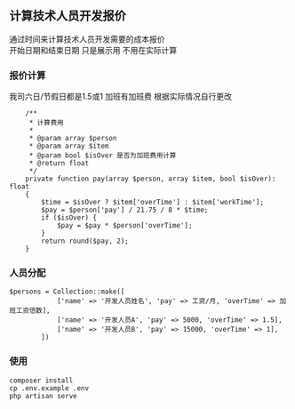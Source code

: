 ## 计算技术人员开发报价

通过时间来计算技术人员开发需要的成本报价  
开始日期和结束日期 只是展示用 不用在实际计算

### 报价计算 
我司六日/节假日都是1.5或1 加班有加班费 根据实际情况自行更改

```
    /**
     * 计算费用
     *
     * @param array $person
     * @param array $item
     * @param bool $isOver 是否为加班费用计算
     * @return float
     */
    private function pay(array $person, array $item, bool $isOver): float
    {
        $time = $isOver ? $item['overTime'] : $item['workTime'];
        $pay = $person['pay'] / 21.75 / 8 * $time;
        if ($isOver) {
            $pay = $pay * $person['overTime'];
        }
        return round($pay, 2);
    }
```

### 人员分配

```
$persons = Collection::make([
            ['name' => '开发人员姓名', 'pay' => 工资/月, 'overTime' => 加班工资倍数],
            ['name' => '开发人员A', 'pay' => 5000, 'overTime' => 1.5],
            ['name' => '开发人员B', 'pay' => 15000, 'overTime' => 1],
        ])
```
### 使用

```
composer install
cp .env.example .env
php artisan serve
```
